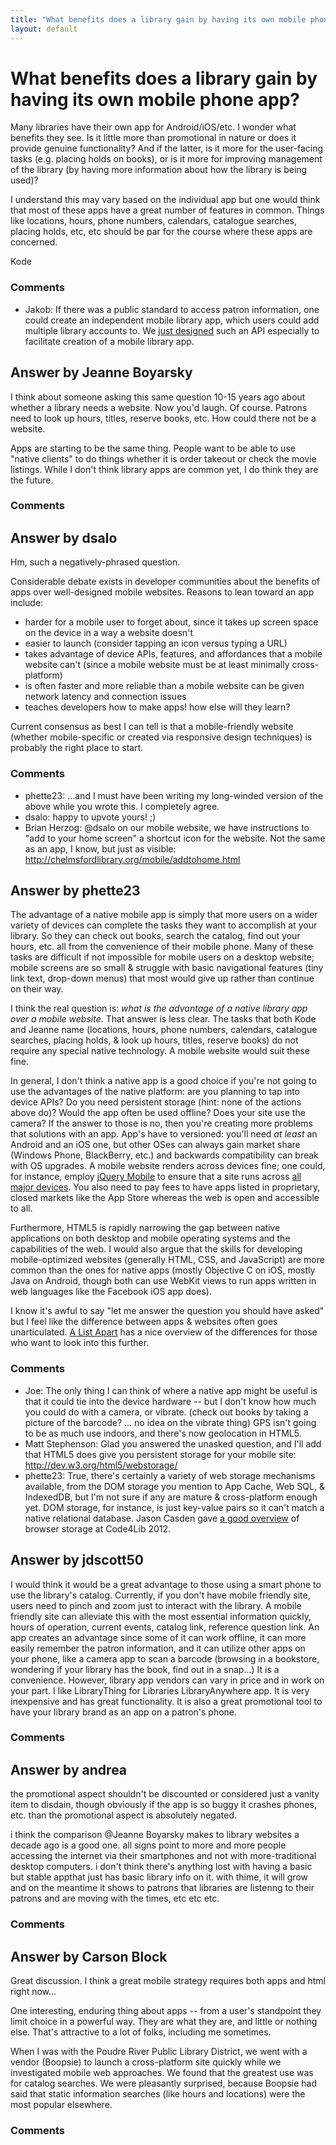 ```yaml
---
title: "What benefits does a library gain by having its own mobile phone app?"
layout: default
---
```

What benefits does a library gain by having its own mobile phone app?
=====================
Many libraries have their own app for Android/iOS/etc. I wonder what
benefits they see. Is it little more than promotional in nature or does
it provide genuine functionality? And if the latter, is it more for the
user-facing tasks (e.g. placing holds on books), or is it more for
improving management of the library (by having more information about
how the library is being used)?

I understand this may vary based on the individual app but one would
think that most of these apps have a great number of features in common.
Things like locations, hours, phone numbers, calendars, catalogue
searches, placing holds, etc, etc should be par for the course where
these apps are concerned.

Kode

### Comments ###
* Jakob: If there was a public standard to access patron information, one could
create an independent mobile library app, which users could add multiple
library accounts to. We [just
designed](http://jakoblog.de/2012/05/29/first-draft-of-patrons-account-information-api-paia/)
such an API especially to facilitate creation of a mobile library app.


Answer by Jeanne Boyarsky
----------------
I think about someone asking this same question 10-15 years ago about
whether a library needs a website. Now you'd laugh. Of course. Patrons
need to look up hours, titles, reserve books, etc. How could there not
be a website.

Apps are starting to be the same thing. People want to be able to use
"native clients" to do things whether it is order takeout or check the
movie listings. While I don't think library apps are common yet, I do
think they are the future.

### Comments ###

Answer by dsalo
----------------
Hm, such a negatively-phrased question.

Considerable debate exists in developer communities about the benefits
of apps over well-designed mobile websites. Reasons to lean toward an
app include:

-   harder for a mobile user to forget about, since it takes up screen
    space on the device in a way a website doesn't
-   easier to launch (consider tapping an icon versus typing a URL)
-   takes advantage of device APIs, features, and affordances that a
    mobile website can't (since a mobile website must be at least
    minimally cross-platform)
-   is often faster and more reliable than a mobile website can be given
    network latency and connection issues
-   teaches developers how to make apps! how else will they learn?

Current consensus as best I can tell is that a mobile-friendly website
(whether mobile-specific or created via responsive design techniques) is
probably the right place to start.

### Comments ###
* phette23: ...and I must have been writing my long-winded version of the above
while you wrote this. I completely agree.
* dsalo: happy to upvote yours! ;)
* Brian Herzog: @dsalo on our mobile website, we have instructions to "add to your home
screen" a shortcut icon for the website. Not the same as an app, I know,
but just as visible: http://chelmsfordlibrary.org/mobile/addtohome.html

Answer by phette23
----------------
The advantage of a native mobile app is simply that more users on a
wider variety of devices can complete the tasks they want to accomplish
at your library. So they can check out books, search the catalog, find
out your hours, etc. all from the convenience of their mobile phone.
Many of these tasks are difficult if not impossible for mobile users on
a desktop website; mobile screens are so small & struggle with basic
navigational features (tiny link text, drop-down menus) that most would
give up rather than continue on their way.

I think the real question is: *what is the advantage of a native library
app over a mobile website*. That answer is less clear. The tasks that
both Kode and Jeanne name (locations, hours, phone numbers, calendars,
catalogue searches, placing holds, & look up hours, titles, reserve
books) do not require any special native technology. A mobile website
would suit these fine.

In general, I don't think a native app is a good choice if you're not
going to use the advantages of the native platform: are you planning to
tap into device APIs? Do you need persistent storage (hint: none of the
actions above do)? Would the app often be used offline? Does your site
use the camera? If the answer to those is no, then you're creating more
problems that solutions with an app. App's have to versioned: you'll
need *at least* an Android and an iOS one, but other OSes can always
gain market share (Windows Phone, BlackBerry, etc.) and backwards
compatibility can break with OS upgrades. A mobile website renders
across devices fine; one could, for instance, employ [jQuery
Mobile](http://jquerymobile.com/) to ensure that a site runs across [all
major devices](http://jquerymobile.com/gbs/). You also need to pay fees
to have apps listed in proprietary, closed markets like the App Store
whereas the web is open and accessible to all.

Furthermore, HTML5 is rapidly narrowing the gap between native
applications on both desktop and mobile operating systems and the
capabilities of the web. I would also argue that the skills for
developing mobile-optimized websites (generally HTML, CSS, and
JavaScript) are more common than the ones for native apps (mostly
Objective C on iOS, mostly Java on Android, though both can use WebKit
views to run apps written in web languages like the Facebook iOS app
does).

I know it's awful to say "let me answer the question you should have
asked" but I feel like the difference between apps & websites often goes
unarticulated. [A List
Apart](http://www.alistapart.com/articles/apps-vs-the-web/) has a nice
overview of the differences for those who want to look into this
further.

### Comments ###
* Joe: The only thing I can think of where a native app might be useful is that
it could tie into the device hardware -- but I don't know how much you
could do with a camera, or vibrate. (check out books by taking a picture
of the barcode? ... no idea on the vibrate thing) GPS isn't going to be
as much use indoors, and there's now geolocation in HTML5.
* Matt Stephenson: Glad you answered the unasked question, and I'll add that HTML5 does
give you persistent storage for your mobile site:
http://dev.w3.org/html5/webstorage/
* phette23: True, there's certainly a variety of web storage mechanisms available,
from the DOM storage you mention to App Cache, Web SQL, & IndexedDB, but
I'm not sure if any are mature & cross-platform enough yet. DOM storage,
for instance, is just key-value pairs so it can't match a native
relational database. Jason Casden gave [a good
overview](http://www.slideshare.net/casden/inbrowser-storage-and-me) of
browser storage at Code4Lib 2012.

Answer by jdscott50
----------------
I would think it would be a great advantage to those using a smart phone
to use the library's catalog. Currently, if you don't have mobile
friendly site, users need to pinch and zoom just to interact with the
library. A mobile friendly site can alleviate this with the most
essential information quickly, hours of operation, current events,
catalog link, reference question link. An app creates an advantage since
some of it can work offline, it can more easily remember the patron
information, and it can utilize other apps on your phone, like a camera
app to scan a barcode (browsing in a bookstore, wondering if your
library has the book, find out in a snap...) It is a convenience.
However, library app vendors can vary in price and in work on your part.
I like LibraryThing for Libraries LibraryAnywhere app. It is very
inexpensive and has great functionality. It is also a great promotional
tool to have your library brand as an app on a patron's phone.

### Comments ###

Answer by andrea
----------------
the promotional aspect shouldn't be discounted or considered just a
vanity item to disdain, though obviously if the app is so buggy it
crashes phones, etc. than the promotional aspect is absolutely negated.

i think the comparison @Jeanne Boyarsky makes to library websites a
decade ago is a good one. all signs point to more and more people
accessing the internet via their smartphones and not with
more-traditional desktop computers. i don't think there's anything lost
with having a basic but stable appthat just has basic library info on
it. with thime, it will grow and on the meantime it shows to patrons
that libraries are listenng to their patrons and are moving with the
times, etc etc etc.

### Comments ###

Answer by Carson Block
----------------
Great discussion. I think a great mobile strategy requires both apps and
html right now...

One interesting, enduring thing about apps -- from a user's standpoint
they limit choice in a powerful way. They are what they are, and little
or nothing else. That's attractive to a lot of folks, including me
sometimes.

When I was with the Poudre River Public Library District, we went with a
vendor (Boopsie) to launch a cross-platform site quickly while we
investigated mobile web approaches. We found that the greatest use was
for catalog searches. We were pleasantly surprised, because Boopsie had
said that static information searches (like hours and locations) were
the most popular elsewhere.

### Comments ###


